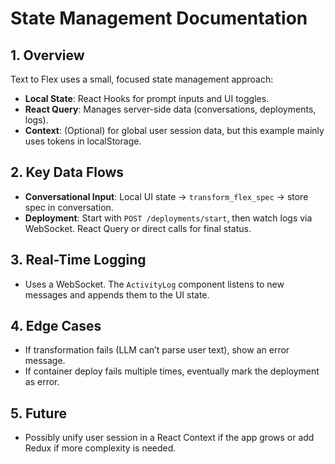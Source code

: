 # State Management Documentation

## 1. Overview
Text to Flex uses a small, focused state management approach:
- **Local State**: React Hooks for prompt inputs and UI toggles.
- **React Query**: Manages server-side data (conversations, deployments, logs).
- **Context**: (Optional) for global user session data, but this example mainly uses tokens in localStorage.

## 2. Key Data Flows
- **Conversational Input**: Local UI state → `transform_flex_spec` → store spec in conversation.
- **Deployment**: Start with `POST /deployments/start`, then watch logs via WebSocket. React Query or direct calls for final status.

## 3. Real-Time Logging
- Uses a WebSocket. The `ActivityLog` component listens to new messages and appends them to the UI state.

## 4. Edge Cases
- If transformation fails (LLM can’t parse user text), show an error message. 
- If container deploy fails multiple times, eventually mark the deployment as error.

## 5. Future
- Possibly unify user session in a React Context if the app grows or add Redux if more complexity is needed.

